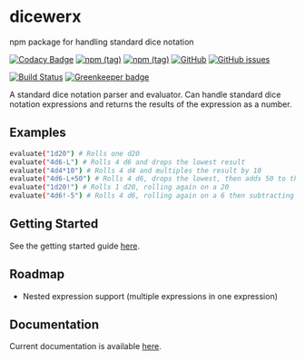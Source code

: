 # dicewerx

npm package for handling standard dice notation

[![Codacy Badge](https://api.codacy.com/project/badge/Grade/2c829abdda8747998a01d520f9ed7b0e)](https://app.codacy.com/app/codemastermick/dicewerx?utm_source=github.com&utm_medium=referral&utm_content=codemastermick/dicewerx&utm_campaign=Badge_Grade_Dashboard)
[![npm (tag)](https://img.shields.io/npm/v/dicewerx/latest)](https://www.npmjs.com/package/dicewerx)
[![npm (tag)](https://img.shields.io/npm/v/dicewerx/beta)](https://www.npmjs.com/package/dicewerx)
[![GitHub](https://img.shields.io/github/license/codemastermick/dicewerx)](https://github.com/codemastermick/dicewerx/blob/master/LICENSE)
[![GitHub issues](https://img.shields.io/github/issues/codemastermick/dicewerx)](https://github.com/codemastermick/dicewerx/issues)

[![Build Status](https://travis-ci.org/codemastermick/dicewerx.svg?branch=master)](https://travis-ci.org/codemastermick/dicewerx)
[![Greenkeeper badge](https://badges.greenkeeper.io/codemastermick/dicewerx.svg)](https://greenkeeper.io/)

A standard dice notation parser and evaluator. Can handle standard dice notation expressions and returns the results of the expression as a number.

## Examples

```bash 
evaluate("1d20") # Rolls one d20
evaluate("4d6-L") # Rolls 4 d6 and drops the lowest result
evaluate("4d4*10") # Rolls 4 d4 and multiples the result by 10
evaluate("4d6-L+50") # Rolls 4 d6, drops the lowest, then adds 50 to the result
evaluate("1d20!") # Rolls 1 d20, rolling again on a 20
evaluate("4d6!-5") # Rolls 4 d6, rolling again on a 6 then subtracting 5 from the result
```

## Getting Started

See the getting started guide [here](https://github.com/codemastermick/dicewerx/wiki#getting-started).

## Roadmap

* Nested expression support (multiple expressions in one expression)

## Documentation

Current documentation is available [here](https://codemastermick.github.io/dicewerx/index.html).

